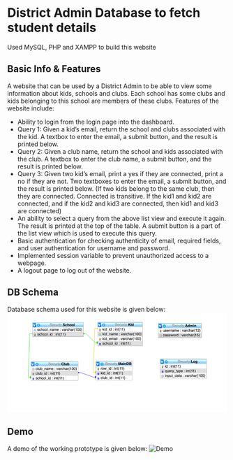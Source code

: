 # District Admin Database to fetch student details

Used MySQL, PHP and XAMPP to build this website

## Basic Info & Features
A website that can be used by a District Admin to be able to view some information about kids, schools and clubs. Each school has some clubs and kids belonging to this school are members of these clubs. Features of the website include:
* Ability to login from the login page into the dashboard.
* Query 1: Given a kid’s email, return the school and clubs associated with the kid. A textbox to enter the email, a submit button, and the result is printed below.
* Query 2: Given a club name, return the school and kids associated with the club. A textbox to enter the club name, a submit button, and the result is printed below.
* Query 3: Given two kid’s email, print a yes if they are connected, print a no if they are not. Two textboxes to enter the email, a submit button, and the result is printed below. (If two kids belong to the same club, then they are connected. Connected is transitive. If the kid1 and kid2 are connected, and if the kid2 and kid3 are connected, then kid1 and kid3 are connected)
* An ability to select a query from the above list view and execute it again. The result is printed at the top of the table. A submit button is a part of the list view which is used to execute this query.
* Basic authentication for checking authenticity of email, required fields, and user authentication for username and password.
* Implemented session variable to prevent unauthorized access to a webpage.
* A logout page to log out of the website.

## DB Schema
Database schema used for this website is given below:
![alt text](img/dbschema.png)

## Demo
A demo of the working prototype is given below:
![Demo](https://youtu.be/zqndFkOKp6U)
